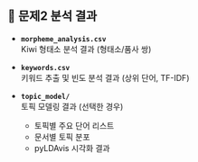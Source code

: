 ## 📂 문제2 분석 결과

- **`morpheme_analysis.csv`**  
  Kiwi 형태소 분석 결과 (형태소/품사 쌍)

- **`keywords.csv`**  
  키워드 추출 및 빈도 분석 결과 (상위 단어, TF-IDF)

- **`topic_model/`**  
  토픽 모델링 결과 (선택한 경우)  
  - 토픽별 주요 단어 리스트  
  - 문서별 토픽 분포  
  - pyLDAvis 시각화 결과  

